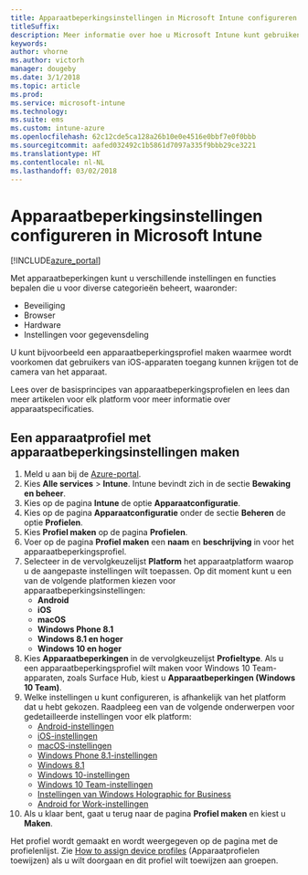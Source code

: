 ```yaml
---
title: Apparaatbeperkingsinstellingen in Microsoft Intune configureren
titleSuffix: 
description: Meer informatie over hoe u Microsoft Intune kunt gebruiken voor het configureren van instellingen en functies op de apparaten die u beheert.
keywords: 
author: vhorne
ms.author: victorh
manager: dougeby
ms.date: 3/1/2018
ms.topic: article
ms.prod: 
ms.service: microsoft-intune
ms.technology: 
ms.suite: ems
ms.custom: intune-azure
ms.openlocfilehash: 62c12cde5ca128a26b10e0e4516e0bbf7e0f0bbb
ms.sourcegitcommit: aafed032492c1b5861d7097a335f9bbb29ce3221
ms.translationtype: HT
ms.contentlocale: nl-NL
ms.lasthandoff: 03/02/2018
---
```

# <a name="how-to-configure-device-restriction-settings-in-microsoft-intune"></a>Apparaatbeperkingsinstellingen configureren in Microsoft Intune

[!INCLUDE[azure_portal](./includes/azure_portal.md)]

Met apparaatbeperkingen kunt u verschillende instellingen en functies bepalen die u voor diverse categorieën beheert, waaronder:
- Beveiliging
- Browser
- Hardware
- Instellingen voor gegevensdeling

U kunt bijvoorbeeld een apparaatbeperkingsprofiel maken waarmee wordt voorkomen dat gebruikers van iOS-apparaten toegang kunnen krijgen tot de camera van het apparaat.

Lees over de basisprincipes van apparaatbeperkingsprofielen en lees dan meer artikelen voor elk platform voor meer informatie over apparaatspecificaties.

## <a name="create-a-device-profile-containing-device-restriction-settings"></a>Een apparaatprofiel met apparaatbeperkingsinstellingen maken

1. Meld u aan bij de [Azure-portal](https://portal.azure.com).
2. Kies **Alle services** > **Intune**. Intune bevindt zich in de sectie **Bewaking en beheer**.
3. Kies op de pagina **Intune** de optie **Apparaatconfiguratie**.
2. Kies op de pagina **Apparaatconfiguratie** onder de sectie **Beheren** de optie **Profielen**.
3. Kies **Profiel maken** op de pagina **Profielen**.
4. Voer op de pagina **Profiel maken** een **naam** en **beschrijving** in voor het apparaatbeperkingsprofiel.
5. Selecteer in de vervolgkeuzelijst **Platform** het apparaatplatform waarop u de aangepaste instellingen wilt toepassen. Op dit moment kunt u een van de volgende platformen kiezen voor apparaatbeperkingsinstellingen:
    - **Android**
    - **iOS**
    - **macOS**
    - **Windows Phone 8.1**
    - **Windows 8.1 en hoger**
    - **Windows 10 en hoger**
6. Kies **Apparaatbeperkingen** in de vervolgkeuzelijst **Profieltype**. Als u een apparaatbeperkingsprofiel wilt maken voor Windows 10 Team-apparaten, zoals Surface Hub, kiest u **Apparaatbeperkingen (Windows 10 Team)**.
7. Welke instellingen u kunt configureren, is afhankelijk van het platform dat u hebt gekozen. Raadpleeg een van de volgende onderwerpen voor gedetailleerde instellingen voor elk platform:
    - [Android-instellingen](device-restrictions-android.md)
    - [iOS-instellingen](device-restrictions-ios.md)
    - [macOS-instellingen](device-restrictions-macos.md)
    - [Windows Phone 8.1-instellingen](device-restrictions-windows-phone-8-1.md)
    - [Windows 8.1](device-restrictions-windows-8-1.md)
    - [Windows 10-instellingen](device-restrictions-windows-10.md)
    - [Windows 10 Team-instellingen](device-restrictions-windows-10-teams.md)
    - [Instellingen van Windows Holographic for Business](device-restrictions-windows-holographic.md)
    - [Android for Work-instellingen](device-restrictions-android-for-work.md)
8. Als u klaar bent, gaat u terug naar de pagina **Profiel maken** en kiest u **Maken**.

Het profiel wordt gemaakt en wordt weergegeven op de pagina met de profielenlijst.
Zie [How to assign device profiles](device-profile-assign.md) (Apparaatprofielen toewijzen) als u wilt doorgaan en dit profiel wilt toewijzen aan groepen.

<!--  Removing image as part of design review; retaining source until we known the disposition.

## Example of device restriction settings

In this high-level example, you'll create a device restriction policy that blocks the use of the built-in camera app on Android devices.

![How to disable the camera on Android devices](./media/disable-android-camera.png)

-->